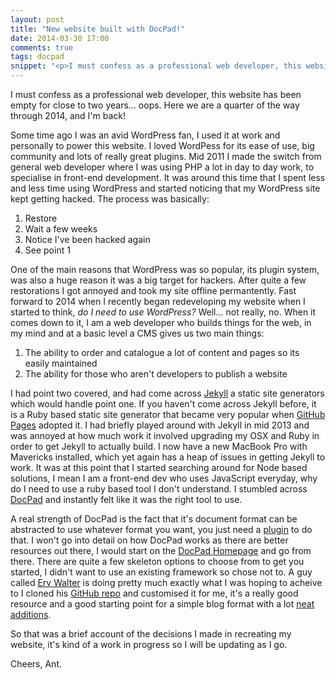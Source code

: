 ```yaml
---
layout: post
title: "New website built with DocPad!"
date: 2014-03-30 17:00
comments: true
tags: docpad
snippet: "<p>I must confess as a professional web developer, this website has been empty for close to two years... oops. Here we are a quarter of the way through 2014, and I'm back!</p>Some time ago I was an avid WordPress fan, I used it at work and personally to power this website. I loved WordPess for its ease of use, big community and lots of really great plugins. Mid 2011 I made the switch from general web developer where I was using PHP a lot in day to day work, to specialise in front-end development. It was around this time that I spent less and less time using WordPress and started noticing that my WordPress site kept getting hacked.<p>"
---
```


I must confess as a professional web developer, this website has been empty for close to two years... oops. Here we are a quarter of the way through 2014, and I'm back!

Some time ago I was an avid WordPress fan, I used it at work and personally to power this website. I loved WordPess for its ease of use, big community and lots of really great plugins. Mid 2011 I made the switch from general web developer where I was using PHP a lot in day to day work, to specialise in front-end development. It was around this time that I spent less and less time using WordPress and started noticing that my WordPress site kept getting hacked. The process was basically:

1.	Restore
2.	Wait a few weeks
3.	Notice I've been hacked again
4.  See point 1

One of the main reasons that WordPress was so popular, its plugin system, was also a huge reason it was a big target for hackers. After quite a few restorations I got annoyed and took my site offline permantently. Fast forward to 2014 when I recently began redeveloping my website when I started to think, *do I need to use WordPress?* Well... not really, no. When it comes down to it, I am a web developer who builds things for the web, in my mind and at a basic level a CMS gives us two main things:

1.	The ability to order and catalogue a lot of content and pages so its easily maintained
2.	The ability for those who aren't developers to publish a website

I had point two covered, and had come across [Jekyll](http://jekyllrb.com/) a static site generators which would handle point one. If you haven't come across Jekyll before, it is a Ruby based static site generator that became very popular when [GitHub Pages](http://pages.github.com/) adopted it. I had briefly played around with Jekyll in mid 2013 and was annoyed at how much work it involved upgrading my OSX and Ruby in order to get Jekyll to actually build. I now have a new MacBook Pro with Mavericks installed, which yet again has a heap of issues in getting Jekyll to work. It was at this point that I started searching around for Node based solutions, I mean I am a front-end dev who uses JavaScript everyday, why do I need to use a ruby based tool I don't understand. I stumbled across [DocPad](http://docpad.org/) and instantly felt like it was the right tool to use.

A real strength of DocPad is the fact that it's document format can be abstracted to use whatever format you want, you just need a [plugin](http://docpad.org/docs/plugins) to do that. I won't go into detail on how DocPad works as there are better resources out there, I would start on the [DocPad Homepage](http://docpad.org/) and go from there. There are quite a few skeleton options to choose from to get you started, I didn't want to use an existing framework so chose not to. A guy called [Erv Walter](http://www.ewal.net/) is doing pretty much exactly what I was hoping to acheive to I cloned his [GitHub repo](https://github.com/ervwalter/ewalnet-docpad) and customised it for me, it's a really good resource and a good starting point for a simple blog format with a lot [neat additions](http://www.ewal.net/2013/10/13/draft-posts-with-docpad/).

So that was a brief account of the decisions I made in recreating my website, it's kind of a work in progress so I will be updating as I go.

Cheers,
Ant.

